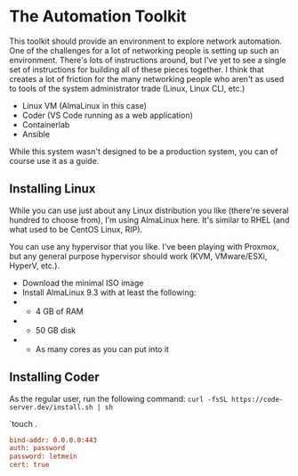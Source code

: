 # The Automation Toolkit

This toolkit should provide an environment to explore network automation. One of the challenges for a lot of networking people is setting up such an environment. There's lots of instructions around, but I've yet to see a single set of instructions for building all of these pieces together. I think that creates a lot of friction for the many networking people who aren't as used to tools of the system administrator trade (Linux, Linux CLI, etc.)

* Linux VM (AlmaLinux in this case)
* Coder (VS Code running as a web application)
* Containerlab
* Ansible

While this system wasn't designed to be a production system, you can of course use it as a guide. 

## Installing Linux

While you can use just about any Linux distribution you like (there're several hundred to choose from), I'm using AlmaLinux here. It's similar to RHEL (and what used to be CentOS Linux, RIP). 

You can use any hypervisor that you like. I've been playing with Proxmox, but any general purpose hypervisor should work (KVM, VMware/ESXi, HyperV, etc.).

* Download the minimal ISO image
* Install AlmaLinux 9.3 with at least the following:
* * 4 GB of RAM
* * 50 GB disk 
* * As many cores as you can put into it

## Installing Coder

As the regular user, run the following command: `curl -fsSL https://code-server.dev/install.sh | sh`

`touch .

```ini
bind-addr: 0.0.0.0:443
auth: password
password: letmein
cert: true
```

